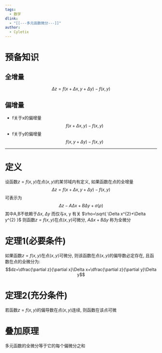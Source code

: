 ```yaml
---
tags:
  - 数学
dlink:
  - "[[---多元函数微分---]]"
author:
  - Cyletix
---
```

# 预备知识
## 全增量
$$
\Delta z=f(x+\Delta x,y+\Delta y)-f(x,y)
$$
## 偏增量
- f关于x的偏增量
$$
f(x+\Delta x,y)-f(x,y)
$$
- f关于y的偏增量
$$
f(x,y+\Delta y)-f(x,y)
$$

---
# 定义
设函数$z=f(x,y)$在点$(x,y)$的某邻域内有定义, 如果函数在点的全增量$$\Delta z=f(x+\Delta x,y+\Delta y)-f(x,y)$$
可表示为
$$\Delta z-A\Delta x+B\Delta y+\sigma(\rho)$$
其中A,B不依赖于$\Delta x$, $\Delta y$ 而仅与x, y 有关
$\rho=\sqrt{ \Delta x^{2}+\Delta y^{2} }$
则函数$z=f(x,y)$在点$(x,y)$可微分, 
$A\Delta x+B\Delta y$ 称为全微分

# 定理1(必要条件)
如果函数$z=f(x,y)$在点$(x,y)$可微分, 则该函数在点$(x,y)$的偏导数必定存在, 且函数在点的全微分为:
$$dz=\dfrac{\partial z}{\partial x}\Delta x+\dfrac{\partial z}{\partial y}\Delta y$$

# 定理2(充分条件)
若函数$z=f(x,y)$的偏导数在点$(x,y)$连续, 则函数在该点可微



# 叠加原理
多元函数的全微分等于它的每个偏微分之和